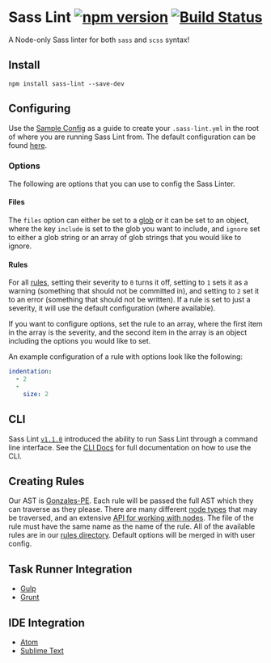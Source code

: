 # Sass Lint [![npm version](https://badge.fury.io/js/sass-lint.svg)](http://badge.fury.io/js/sass-lint) [![Build Status](https://travis-ci.org/sasstools/sass-lint.svg)](https://travis-ci.org/sasstools/sass-lint)

A Node-only Sass linter for both `sass` and `scss` syntax!

## Install

```
npm install sass-lint --save-dev
```

## Configuring

Use the [Sample Config](docs/sass-lint.yml) as a guide to create your `.sass-lint.yml` in the root of where you are running Sass Lint from. The default configuration can be found [here](https://github.com/sasstools/sass-lint/blob/master/lib/config/sass-lint.yml).

### Options

The following are options that you can use to config the Sass Linter.

#### Files

The `files` option can either be set to a [glob](https://github.com/isaacs/node-glob) or it can be set to an object, where the key `include` is set to the glob you want to include, and `ignore` set to either a glob string or an array of glob strings that you would like to ignore.

#### Rules

For all [rules](docs/rules), setting their severity to `0` turns it off, setting to `1` sets it as a warning (something that should not be committed in), and setting to `2` set it to an error (something that should not be written). If a rule is set to just a severity, it will use the default configuration (where available).

If you want to configure options, set the rule to an array, where the first item in the array is the severity, and the second item in the array is an object including the options you would like to set.

An example configuration of a rule with options look like the following:

```yml
indentation:
  - 2
  -
    size: 2
```

## CLI

Sass Lint [`v1.1.0`](https://github.com/sasstools/sass-lint/releases/tag/v1.1.0) introduced the ability to run Sass Lint through a command line interface. See the [CLI Docs](docs/cli) for full documentation on how to use the CLI.

## Creating Rules

Our AST is [Gonzales-PE](https://github.com/tonyganch/gonzales-pe/tree/dev). Each rule will be passed the full AST which they can traverse as they please. There are many different [node types](https://github.com/tonyganch/gonzales-pe/blob/dev/doc/node-types.md) that may be traversed, and an extensive [API for working with nodes](https://github.com/tonyganch/gonzales-pe/tree/dev#api). The file of the rule must have the same name as the name of the rule. All of the available rules are in our [rules directory](https://github.com/sasstools/sass-lint/tree/master/lib/rules). Default options will be merged in with user config.

## Task Runner Integration

* [Gulp](https://www.npmjs.com/package/gulp-sass-lint)
* [Grunt](https://github.com/sasstools/grunt-sass-lint)

## IDE Integration

* [Atom](https://atom.io/packages/linter-sass-lint)
* [Sublime Text](https://github.com/skovhus/SublimeLinter-contrib-sass-lint)
